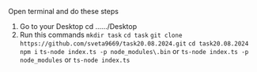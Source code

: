 Open terminal and do these steps

1. Go to your Desktop cd ....../Desktop
2. Run this commands 
        `mkdir task`
        `cd task`
        `git clone https://github.com/sveta9669/task20.08.2024.git`
        `cd task20.08.2024`
        `npm i`
        `ts-node index.ts -p node_modules\.bin`
        or
        `ts-node index.ts -p node_modules`
        or
        `ts-node index.ts`